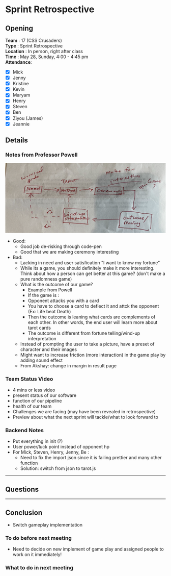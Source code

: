 # Sprint Retrospective

## Opening 
**Team** : 17 (CSS Crusaders) <br>
**Type** : Sprint Retrospective  <br>
**Location** : In person, right after class <br>
**Time** : May 28, Sunday, 4:00 - 4:45 pm <br>
**Attendance**: 
- [x] Mick
- [x] Jenny
- [x] Kristine
- [x] Kevin
- [x] Maryam
- [x] Henry
- [x] Steven
- [x] Ben
- [x] Ziyou (James)
- [x] Jeannie 

## Details

### Notes from Professor Powell
![Professor Input](/admin/meetings/imgs/prof_input.png)
- Good:
  - Good job de-risking through code-pen
  - Good that we are making ceremony interesting 
- Bad:
  - Lacking in need and user satisfication "I want to know my fortune"
  - While its a game, you should definitely make it more interesting. Think about how a person can get better at this game? (don't make a pure randomness game)
  - What is the outcome of our game?
    - Example from Powell
    - If the game is :
    - Opponent attacks you with a card
    - You have to choose a card to deflect it and attck the opponent (Ex: Life beat Death)
    - Then the outcome is leaning what cards are complements of each other. In other words, the end user will learn more about tarot cards
    - The outcome is different from fortune telling/wind-up interpretation
  - Instead of prompting the user to take a picture, have a preset of character and their images 
  - Might want to increase friction (more interaction) in the game play by adding sound effect
  - From Akshay: change in margin in result page

### Team Status Video
- 4 mins or less video 
- present status of our software
- function of our pipeline
- health of our team 
- Challenges we are facing (may have been revealed in retrospective)
- Preview about what the next sprint will tackle/what to look forward to

### Backend Notes
- Put everything in init (?)
- User power/luck point instead of opponent hp
- For Mick, Steven, Henry, Jenny, Be : 
  - Need to fix the import json since it is failing prettier and many other function
  - Solution: switch from json to tarot.js


---
## Questions

---
## Conclusion 
- Switch gameplay implementation 

### To do before next meeting
- Need to decide on new implement of game play and assigned people to work on it immediately!

### What to do in next meeting 